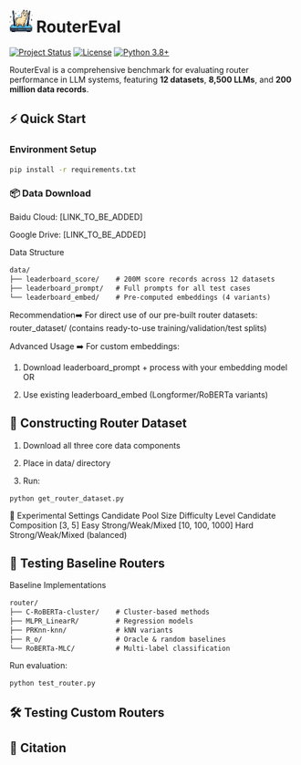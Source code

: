 # <img src="logo.png" width="40" height="40"> RouterEval 

[![Project Status](https://img.shields.io/badge/status-active-brightgreen.svg)]()
[![License](https://img.shields.io/badge/license-MIT-blue.svg)]()
[![Python 3.8+](https://img.shields.io/badge/python-3.8%2B-blue)]()

RouterEval is a comprehensive benchmark for evaluating router performance in LLM systems, featuring **12 datasets**, **8,500 LLMs**, and **200 million data records**.

## ⚡ Quick Start

### Environment Setup
```bash
pip install -r requirements.txt
```

### 📦 Data Download

Baidu Cloud: [LINK_TO_BE_ADDED]

Google Drive: [LINK_TO_BE_ADDED]

Data Structure
```
data/
├── leaderboard_score/    # 200M score records across 12 datasets
├── leaderboard_prompt/   # Full prompts for all test cases
└── leaderboard_embed/    # Pre-computed embeddings (4 variants)
```

Recommendation➡️ For direct use of our pre-built router datasets:
router_dataset/ (contains ready-to-use training/validation/test splits)

Advanced Usage ➡️ For custom embeddings:

1. Download leaderboard_prompt + process with your embedding model
OR

2. Use existing leaderboard_embed (Longformer/RoBERTa variants)

## 🔧 Constructing Router Dataset
1. Download all three core data components

2. Place in data/ directory

3. Run:

```base
python get_router_dataset.py
```

🎯 Experimental Settings
Candidate Pool Size	Difficulty Level	Candidate Composition
[3, 5]	Easy	Strong/Weak/Mixed
[10, 100, 1000]	Hard	Strong/Weak/Mixed (balanced)


##  🧪 Testing Baseline Routers
Baseline Implementations

```
router/
├── C-RoBERTa-cluster/    # Cluster-based methods
├── MLPR_LinearR/         # Regression models
├── PRKnn-knn/            # kNN variants
├── R_o/                  # Oracle & random baselines
└── RoBERTa-MLC/          # Multi-label classification
```

Run evaluation:
```
python test_router.py
```

## 🛠️ Testing Custom Routers

## 📜 Citation